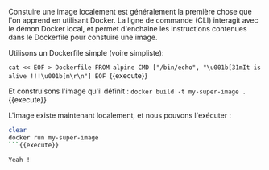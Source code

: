 Constuire une image localement est généralement la première chose que l'on apprend en utilisant Docker.
La ligne de commande (CLI) interagit avec le démon Docker local, et permet d'enchaine les instructions contenues dans le Dockerfile pour constuire une image.

Utilisons un Dockerfile simple (voire simpliste):

`cat << EOF > Dockerfile
FROM alpine
CMD ["/bin/echo", "\u001b[31mIt is alive !!!\u001b[m\r\n"]
EOF
`{{execute}}


Et construisons l'image qu'il définit :
`docker build -t my-super-image .`{{execute}}

L'image existe maintenant localement, et nous pouvons l'exécuter :
```sh
clear
docker run my-super-image
```{{execute}}

Yeah !
